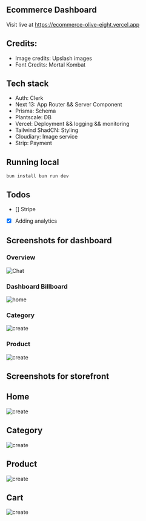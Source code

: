 ## Ecommerce Dashboard

Visit live at https://ecommerce-olive-eight.vercel.app

## Credits:

- Image credits: Upslash images
- Font Credits: Mortal Kombat

## Tech stack

- Auth: Clerk
- Next 13: App Router && Server Component
- Prisma: Schema
- Plantscale: DB
- Vercel: Deployment && logging && monitoring
- Tailwind ShadCN: Styling
- Cloudiary: Image service
- Strip: Payment

## Running local

`bun install
bun run dev`

## Todos

- [] Stripe
- [x] Adding analytics

## Screenshots for dashboard

### Overview

![Chat](public/dashboard-overview.png)

### Dashboard Billboard

![home](public/dashboard-billboard.png)

### Category

![create](public/dashboard-category.png)

### Product

![create](public/dashboard-product.png)

## Screenshots for storefront

## Home

![create](public/store-home.png)

## Category

![create](public/store-category.png)

## Product

![create](public/store-product.png)

## Cart

![create](public/store-cart.png)
